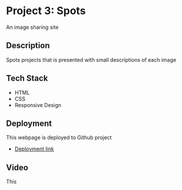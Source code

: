 # Project 3: Spots

An image sharing site

## Description

Spots projects that is presented with small descriptions of each image

## Tech Stack

- HTML
- CSS
- Responsive Design 

## Deployment 

This webpage is deployed to Github project

- [Deployment link](http://127.0.0.1:5500/index.html)

## Video

This